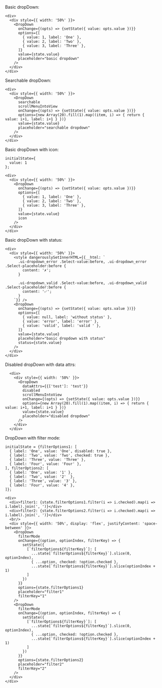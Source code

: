 Basic dropDown:

    <div>
      <div style={{ width: '50%' }}>
        <DropDown
          onChange={(opts) => {setState({ value: opts.value })}}
          options={[
            { value: 1, label: 'One' },
            { value: 2, label: 'Two' },
            { value: 3, label: 'Three' },
          ]}
          value={state.value}
          placeholder="basic dropdown"
        />
      </div>
    </div>

Searchable dropDown:

    <div>
      <div style={{ width: '50%' }}>
        <DropDown
          searchable
          scrollMenuIntoView
          onChange={(opts) => {setState({ value: opts.value })}}
          options={new Array(20).fill(1).map((item, i) => { return { value: i+1, label: i+1 } })}
          value={state.value}
          placeholder="searchable dropdown"
        />
      </div>
    </div>


Basic dropDown with icon:

    initialState={
      value: 1
    };

    <div>
      <div style={{ width: '50%' }}>
        <DropDown
          onChange={(opts) => {setState({ value: opts.value })}}
          options={[
            { value: 1, label: 'One' },
            { value: 2, label: 'Two' },
            { value: 3, label: 'Three' },
          ]}
          value={state.value}
          icon
        />
      </div>
    </div>

Basic dropDown with status:

    <div>
      <div style={{ width: '50%' }}>
        <style dangerouslySetInnerHTML={{__html: `
          .ui-dropdown_error .Select-value:before, .ui-dropdown_error .Select-placeholder:before {
            content: '✗';
          }

          .ui-dropdown_valid .Select-value:before, .ui-dropdown_valid .Select-placeholder:before {
            content: '✅';
          }
        `}} />
        <DropDown
          onChange={(opts) => {setState({ value: opts.value })}}
          options={[
            { value: null, label: 'without status' },
            { value: 'error', label: 'error' },
            { value: 'valid', label: 'valid ' },
          ]}
          value={state.value}
          placeholder="basic dropdown with status"
          status={state.value}
        />
      </div>
    </div>

Disabled dropDown with data attrs:

      <div>
        <div style={{ width: '50%' }}>
          <DropDown
            dataAttrs={{['test']: 'test'}}
            disabled
            scrollMenuIntoView
            onChange={(opts) => {setState({ value: opts.value })}}
            options={new Array(20).fill(1).map((item, i) => { return { value: i+1, label: i+1 } })}
            value={state.value}
            placeholder="disabled dropdown"
          />
        </div>
      </div>

DropDown with filter mode:

    initialState = {filterOptions1: [
      { label: 'One', value: 'One', disabled: true },
      { label: 'Two', value: 'Two', checked: true },
      { label: 'Three', value: 'Three' },
      { label: 'Four', value: 'Four' },
    ], filterOptions2: [
      { label: 'One', value: '1' },
      { label: 'Two', value: '2'  },
      { label: 'Three', value: '3' },
      { label: 'Four', value: '4' },
    ]};

    <div>
      <div>filter1: {state.filterOptions1.filter(i => i.checked).map(i => i.label).join(', ')}</div>
      <div>filter2: {state.filterOptions2.filter(i => i.checked).map(i => i.label).join(', ')}</div>
      <br/>
      <div style={{ width: '50%', display: 'flex', justifyContent: 'space-between' }}>
        <DropDown
          filterMode
          onChange={(option, optionIndex, filterKey) => {
            setState({
              [`filterOptions${filterKey}`]: [
                ...state[`filterOptions${filterKey}`].slice(0, optionIndex),
                { ...option, checked: !option.checked },
                ...state[`filterOptions${filterKey}`].slice(optionIndex + 1)
              ]
            })
          }}
          options={state.filterOptions1}
          placeholder="filter1"
          filterKey="1"
        />
        <DropDown
          filterMode
          onChange={(option, optionIndex, filterKey) => {
            setState({
              [`filterOptions${filterKey}`]: [
                ...state[`filterOptions${filterKey}`].slice(0, optionIndex),
                { ...option, checked: !option.checked },
                ...state[`filterOptions${filterKey}`].slice(optionIndex + 1)
              ]
            })
          }}
          options={state.filterOptions2}
          placeholder="filter2"
          filterKey="2"
        />
      </div>
    </div>
